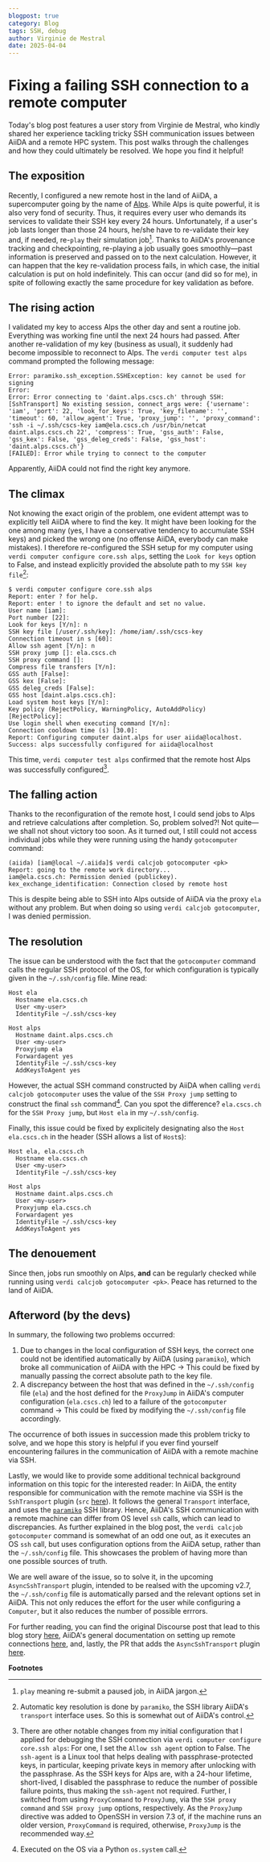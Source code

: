 ```yaml
---
blogpost: true
category: Blog
tags: SSH, debug
author: Virginie de Mestral
date: 2025-04-04
---
```


# Fixing a failing SSH connection to a remote computer

Today's blog post features a user story from Virginie de Mestral, who kindly shared her experience tackling tricky SSH communication issues between AiiDA and a remote HPC system.
This post walks through the challenges and how they could ultimately be resolved.
We hope you find it helpful!

## The exposition

Recently, I configured a new remote host in the land of AiiDA, a supercomputer going by the name of [Alps](https://www.cscs.ch/computers/alps).
While Alps is quite powerful, it is also very fond of security.
Thus, it requires every user who demands its services to validate their SSH key every 24 hours.
Unfortunately, if a user's job lasts longer than those 24 hours, he/she have to re-validate their key and, if needed, re-`play` their simulation job[^1].
Thanks to AiiDA's provenance tracking and checkpointing, re-playing a job usually goes smoothly—past information is preserved and passed on to the next calculation.
However, it can happen that the key re-validation process fails, in which case, the initial calculation is put on hold indefinitely.
This can occur (and did so for me), in spite of following exactly the same procedure for key validation as before.

## The rising action

I validated my key to access Alps the other day and sent a routine job.
Everything was working fine until the next 24 hours had passed.
After another re-validation of my key (business as usual), it suddenly had become impossible to reconnect to Alps.
The `verdi computer test alps` command prompted the following message:

```
Error: paramiko.ssh_exception.SSHException: key cannot be used for signing
Error:
Error: Error connecting to 'daint.alps.cscs.ch' through SSH: [SshTransport] No existing session, connect_args were: {'username': 'iam', 'port': 22, 'look_for_keys': True, 'key_filename': '', 'timeout': 60, 'allow_agent': True, 'proxy_jump': '', 'proxy_command': 'ssh -i ~/.ssh/cscs-key iam@ela.cscs.ch /usr/bin/netcat daint.alps.cscs.ch 22', 'compress': True, 'gss_auth': False, 'gss_kex': False, 'gss_deleg_creds': False, 'gss_host': 'daint.alps.cscs.ch'}
[FAILED]: Error while trying to connect to the computer
```

Apparently, AiiDA could not find the right key anymore.

## The climax

Not knowing the exact origin of the problem, one evident attempt was to explicitly tell AiiDA where to find the key.
It might have been looking for the one among many (yes, I have a conservative tendency to accumulate SSH keys) and picked the wrong one (no offense AiiDA, everybody can make mistakes).
I therefore re-configured the SSH setup for my computer using `verdi computer configure core.ssh alps`, setting the `Look for keys` option to False, and instead explicitly provided the absolute path to my `SSH key file`[^2]:

```
$ verdi computer configure core.ssh alps
Report: enter ? for help.
Report: enter ! to ignore the default and set no value.
User name [iam]:
Port number [22]:
Look for keys [Y/n]: n
SSH key file [/user/.ssh/key]: /home/iam/.ssh/cscs-key
Connection timeout in s [60]:
Allow ssh agent [Y/n]: n
SSH proxy jump []: ela.cscs.ch
SSH proxy command []:
Compress file transfers [Y/n]:
GSS auth [False]:
GSS kex [False]:
GSS deleg_creds [False]:
GSS host [daint.alps.cscs.ch]:
Load system host keys [Y/n]:
Key policy (RejectPolicy, WarningPolicy, AutoAddPolicy) [RejectPolicy]:
Use login shell when executing command [Y/n]:
Connection cooldown time (s) [30.0]:
Report: Configuring computer daint.alps for user aiida@localhost.
Success: alps successfully configured for aiida@localhost
```

This time, `verdi computer test alps` confirmed that the remote host Alps was successfully configured[^3].

## The falling action

Thanks to the reconfiguration of the remote host, I could send jobs to Alps and retrieve calculations after completion.
So, problem solved?! Not quite—we shall not shout victory too soon.
As it turned out, I still could not access individual jobs while they were running using the handy `gotocomputer` command:

```
(aiida) [iam@local ~/.aiida]$ verdi calcjob gotocomputer <pk>
Report: going to the remote work directory...
iam@ela.cscs.ch: Permission denied (publickey).
kex_exchange_identification: Connection closed by remote host
```

This is despite being able to SSH into Alps outside of AiiDA via the proxy `ela` without any problem.
But when doing so using `verdi calcjob gotocomputer`, I was denied permission.

## The resolution

The issue can be understood with the fact that the `gotocomputer` command calls the regular SSH protocol of the OS, for which configuration is typically given in the `~/.ssh/config` file.
Mine read:

```
Host ela
  Hostname ela.cscs.ch
  User <my-user>
  IdentityFile ~/.ssh/cscs-key

Host alps
  Hostname daint.alps.cscs.ch
  User <my-user>
  Proxyjump ela
  Forwardagent yes
  IdentityFile ~/.ssh/cscs-key
  AddKeysToAgent yes
```

However, the actual SSH command constructed by AiiDA when calling `verdi calcjob gotocomputer` uses the value of the `SSH Proxy jump` setting to construct the final `ssh` command[^4].
Can you spot the difference?
`ela.cscs.ch` for the `SSH Proxy jump`, but `Host ela` in my `~/.ssh/config`.

Finally, this issue could be fixed by explicitely designating also the `Host ela.cscs.ch` in the header (SSH allows a list of `Host`s):

```
Host ela, ela.cscs.ch
  Hostname ela.cscs.ch
  User <my-user>
  IdentityFile ~/.ssh/cscs-key

Host alps
  Hostname daint.alps.cscs.ch
  User <my-user>
  Proxyjump ela.cscs.ch
  Forwardagent yes
  IdentityFile ~/.ssh/cscs-key
  AddKeysToAgent yes
```

## The denouement

Since then, jobs run smoothly on Alps, **and** can be regularly checked while running using `verdi calcjob gotocomputer <pk>`.
Peace has returned to the land of AiiDA.

## Afterword (by the devs)

In summary, the following two problems occurred:

1. Due to changes in the local configuration of SSH keys, the correct one could not be identified automatically by AiiDA (using `paramiko`), which broke all communication of AiiDA with the HPC &rarr; This could be fixed by manually passing the correct absolute path to the key file.
2. A discrepancy between the host that was defined in the `~/.ssh/config` file (`ela`) and the host defined for the `ProxyJump` in AiiDA's computer configuration (`ela.cscs.ch`) led to a failure of the `gotocomputer` command &rarr; This could be fixed by modifying the `~/.ssh/config` file accordingly.

The occurrence of both issues in succession made this problem tricky to solve, and we hope this story is helpful if you ever find yourself encountering failures in the communication of AiiDA with a remote machine via SSH.

Lastly, we would like to provide some additional technical background information on this topic for the interested reader:
In AiiDA, the entity responsible for communication with the remote machine via SSH is the `SshTransport` plugin
(`src` [here](https://github.com/aiidateam/aiida-core/blob/660fec70ef43a64be7edae3c12f0a0fd5ef84349/src/aiida/transports/plugins/ssh.py)).
It follows the general `Transport` interface, and uses the [`paramiko`](https://github.com/paramiko/paramiko) SSH library.
Hence, AiiDA's SSH communication with a remote machine can differ from OS level `ssh` calls, which can lead to discrepancies.
As further explained in the blog post, the `verdi calcjob gotocomputer` command is somewhat of an odd one out, as it executes an OS `ssh` call, but uses configuration options from the AiiDA setup, rather than the `~/.ssh/config` file.
This showcases the problem of having more than one possible sources of truth.

We are well aware of the issue, so to solve it, in the upcoming `AsyncSshTransport` plugin, intended to be realsed with the upcoming v2.7, the `~/.ssh/config` file is automatically parsed and the relevant options set in AiiDA.
This not only reduces the effort for the user while configuring a `Computer`, but it also reduces the number of possible errrors.

For further reading, you can find
the original Discourse post that lead to this blog story
[here](https://aiida.discourse.group/t/disconnection-from-remote-machine-permission-denied/583),
AiiDA's general documentation on setting up remote connections
[here](https://aiida.readthedocs.io/projects/aiida-core/en/stable/howto/ssh.html),
and, lastly, the PR that adds the `AsyncSshTransport` plugin
[here](https://github.com/aiidateam/aiida-core/pull/6626).


**Footnotes**

[^1]: `play` meaning re-submit a paused job, in AiiDA jargon.
[^2]: Automatic key resolution is done by `paramiko`, the SSH library AiiDA's `transport` interface uses. So this is somewhat out of AiiDA's control.
[^3]: There are other notable changes from my initial configuration that I applied for debugging the SSH connection via `verdi computer configure core.ssh alps`:
  For one, I set the `Allow ssh agent` option to False.
  The `ssh-agent` is a Linux tool that helps dealing with passphrase-protected keys, in particular, keeping private keys in memory after unlocking with the passphrase.
  As the SSH keys for Alps are, with a 24-hour lifetime, short-lived, I disabled the passphrase to reduce the number of possible failure points, thus making the `ssh-agent` not required.
  Further, I switched from using `ProxyCommand` to `ProxyJump`, via the `SSH proxy command` and `SSH proxy jump` options, respectively.
  As the `ProxyJump` directive was added to OpenSSH in version 7.3 of, if the machine runs an older version, `ProxyCommand` is required, otherwise, `ProxyJump` is the recommended way.
[^4]: Executed on the OS via a Python `os.system` call.
